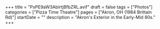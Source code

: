 +++
title = "PxPE9aW3AbirtjBfbZRL.avif"
draft = false
tags = ["Photos"]
categories = ["Pizza Time Theatre"]
pages = ["Akron, OH (1984 Brittain Rd)"]
startDate = ""
description = "Akron's Exterior in the Early-Mid 80s."
+++
